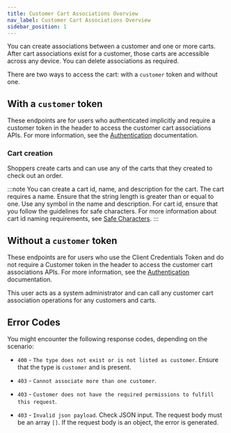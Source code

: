 ```yaml
---
title: Customer Cart Associations Overview
nav_label: Customer Cart Associations Overview
sidebar_position: 1
---
```


You can create associations between a customer and one or more carts. After cart associations exist for a customer, those carts are accessible across any device. You can delete associations as required.

There are two ways to access the cart: with a `customer` token and without one.

## With a `customer` token

These endpoints are for users who authenticated implicitly and require a customer token in the header to access the customer cart associations APIs. For more information, see the [Authentication](/docs/authentication/overview) documentation.

### Cart creation

Shoppers create carts and can use any of the carts that they created to check out an order.

:::note
You can create a cart id, name, and description for the cart. The cart requires a name. Ensure that the string length is greater than or equal to one. Use any symbol in the name and description. For cart id, ensure that you follow the guidelines for safe characters. For more information about cart id naming requirements, see [Safe Characters](/guides/Getting-Started/api-overview/safe-characters).
:::

## Without a `customer` token

These endpoints are for users who use the Client Credentials Token and do not require a Customer token in the header to access the customer cart associations APIs. For more information, see the [Authentication](/docs/authentication/overview) documentation.

This user acts as a system administrator and can call any customer cart association operations for any customers and carts.

## Error Codes

You might encounter the following response codes, depending on the scenario:

* `400` - `The type does not exist or is not listed as customer`. Ensure that the type is `customer` and is present.

* `403` - `Cannot associate more than one customer`.

* `403` - `Customer does not have the required permissions to fulfill this request`.

* `403` - `Invalid json payload`. Check JSON input. The request body must be an array `[]`. If the request body is an object, the error is generated.
